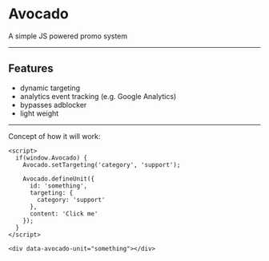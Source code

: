 # Avocado
A simple JS powered promo system

---

## Features
- dynamic targeting
- analytics event tracking (e.g. Google Analytics)
- bypasses adblocker
- light weight

---

Concept of how it will work:

```
<script>
  if(window.Avocado) {
    Avocado.setTargeting('category', 'support');

    Avocado.defineUnit({
      id: 'something',
      targeting: {
        category: 'support'
      },
      content: 'Click me'
    });
  }
</script>

<div data-avocado-unit="something"></div>
```
